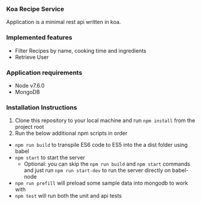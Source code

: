 ### Koa Recipe Service

Application is a minimal rest api written in koa.

### Implemented features

- Filter Recipes by name, cooking time and ingredients
- Retrieve User

### Application  requirements

- Node v7.6.0
- MongoDB

### Installation Instructions
1. Clone this repository to your local machine and run ```npm install``` from the project root
2. Run the below additional npm scripts in order
 - ```npm run build``` to transpile ES6 code to ES5 into the a dist folder using babel
 - ```npm start``` to start the server
   - Optional: you can skip the ```npm run build``` and ```npm start``` commands and just run ```npm run start-dev``` to run the server directly on babel-node
 - ```npm run prefill``` will preload some sample data into mongodb to work with
 - ```npm test``` will run both the unit and api tests
